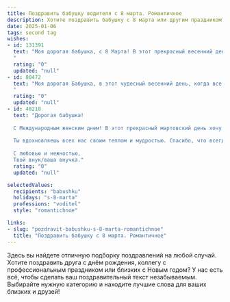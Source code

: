 ```yaml
---
title: Поздравить бабушку водителя с 8 марта. Романтичное
description: Хотите поздравить бабушку с 8 марта или другим праздником? Наш ИИ создаст незабываемое поздравление, а вы обязательно выделитесь среди других.  
date: 2025-01-06
tags: second tag
wishes:
- id: 131391
  text: "Моя дорогая бабушка, с 8 Марта! В этот прекрасный весенний день, когда всё оживает и расцветает, хочу поздравить тебя, мою любимую, неповторимую водительницу,  с праздником весны и женственности. Пусть твоя жизнь будет такой же яркой и стремительной, как твой автомобиль, а каждый день наполнен радостью,  любовью и  нежностью.  Пусть дорога твоей жизни будет ровной и гладкой, а  звёзды всегда освещают твой путь.  Я тебя очень люблю!
  "
  rating: "0"
  updated: "null"
- id: 80472
  text: "Моя дорогая Бабушка, в этот чудесный весенний день, когда все вокруг расцветает, я хочу выразить тебе свою безграничную любовь и признательность. Ты — не только моя Бабушка, но и воплощение женственности, добра и нежности. Твой образ — это для меня источник вдохновения и тепла. Спасибо за все, что ты делаешь, и за твой неиссякаемый оптимизм, который помогает нам всем преодолевать любые трудности. Пусть 8 Марта станет для тебя праздником радости, любви и исполнения всех желаний.
  "
  rating: "0"
  updated: "null"
- id: 40218
  text: "Дорогая бабушка!
  
  С Международным женским днем! В этот прекрасный мартовский день хочу пожелать тебе не только здоровья и счастья, но и романтики в каждом моменте жизни. Ты — наш незаменимый водитель, который направляет наш путь к любви и заботе. Пусть каждый твой поворот будет легким, а дорога — ровной и светлой, как твоя улыбка.
  
  Ты вдохновляешь всех нас своим теплом и мудростью. Спасибо, что всегда рядом, поддерживаешь и ведешь за собой. Желаю, чтобы каждый день был полон радости и счастья, а в жизни встречались только добрые люди и красивые моменты.
  
  С любовью и нежностью,
  Твой внук/ваша внучка."
  rating: "0"
  updated: "null"

selectedValues:
  recipients: "babushku"
  holidays: "s-8-marta"
  professions: "voditel"
  style: "romantichnoe"

links:
- slug: "pozdravit-babushku-s-8-marta-romantichnoe"
  title: "Поздравить бабушку с 8 марта. Романтичное"
---
```


Здесь вы найдете отличную подборку поздравлений на любой случай.
Хотите поздравить друга с днём рождения, коллегу с профессиональным праздником или близких с Новым годом? У нас есть всё, чтобы сделать ваш поздравительный текст незабываемым. Выбирайте нужную категорию и находите лучшие слова для ваших близких и друзей!
